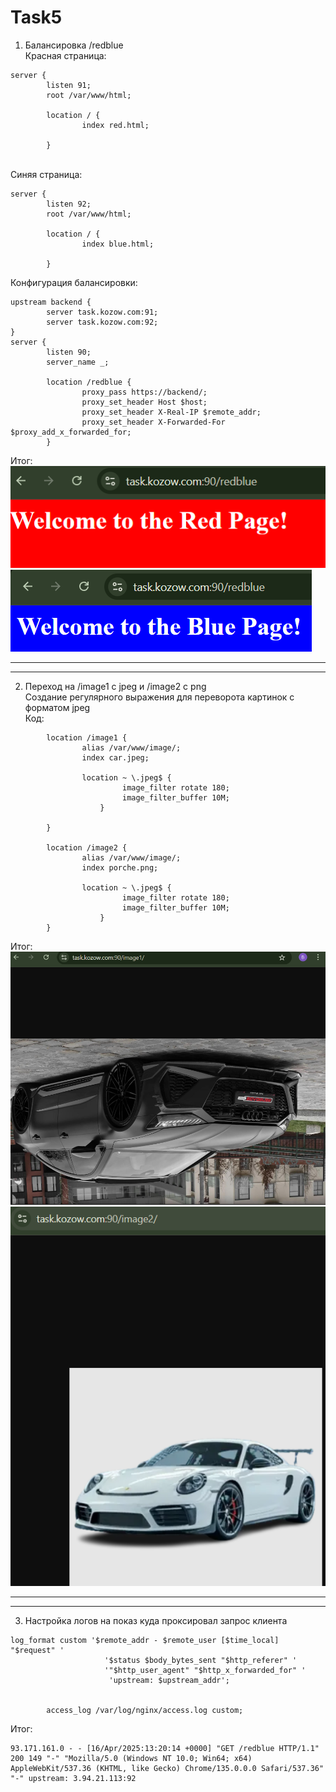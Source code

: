 # Task5
1) Балансировка /redblue<br>
Красная страница:<br>
```
server {
        listen 91;
        root /var/www/html;

        location / {
                index red.html;

        }
```
<br>
Синяя страница:<br>

```
server {
        listen 92;
        root /var/www/html;

        location / {
                index blue.html;

        }
```
Конфигурация балансировки:
```
upstream backend {
        server task.kozow.com:91;
        server task.kozow.com:92;
}
server {
        listen 90;
        server_name _;

        location /redblue {
                proxy_pass https://backend/;
                proxy_set_header Host $host;
                proxy_set_header X-Real-IP $remote_addr;
                proxy_set_header X-Forwarded-For $proxy_add_x_forwarded_for;
        }
```
Итог:<br>
![Image alt](https://github.com/vazikk/Task5/blob/main/image1.png) <br>
![Image alt](https://github.com/vazikk/Task5/blob/main/image2.png) <br>
________________________________________________
________________________________________________

2) Переход на /image1 с jpeg и /image2 с png <br>
   Создание регулярного выражения для переворота картинок с форматом jpeg <br>
    Код:<br>

   
```
        location /image1 {
                alias /var/www/image/;
                index car.jpeg;

                location ~ \.jpeg$ {
                         image_filter rotate 180;  
                         image_filter_buffer 10M;   
                    }

        }

        location /image2 {
                alias /var/www/image/;
                index porche.png;

                location ~ \.jpeg$ {
                         image_filter rotate 180;  
                         image_filter_buffer 10M;   
                    }
        }
 ```
Итог: 
![Image alt](https://github.com/vazikk/Task5/blob/main/image3.png) <br>
![Image alt](https://github.com/vazikk/Task5/blob/main/image4.png) <br>
_______________________________________________
_______________________________________________
3) Настройка логов на показ куда проксировал запрос клиента <br>

```
log_format custom '$remote_addr - $remote_user [$time_local] "$request" '
                     '$status $body_bytes_sent "$http_referer" '
                     '"$http_user_agent" "$http_x_forwarded_for" '
                      'upstream: $upstream_addr';


        access_log /var/log/nginx/access.log custom;

```

Итог:

```
93.171.161.0 - - [16/Apr/2025:13:20:14 +0000] "GET /redblue HTTP/1.1" 200 149 "-" "Mozilla/5.0 (Windows NT 10.0; Win64; x64) AppleWebKit/537.36 (KHTML, like Gecko) Chrome/135.0.0.0 Safari/537.36" "-" upstream: 3.94.21.113:92
```





